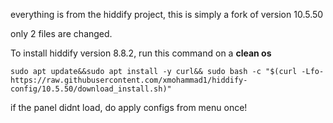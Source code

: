everything is from the hiddify project, this is simply a fork of version 10.5.50

only 2 files are changed. 

To install hiddify version 8.8.2, run this command on a <b>clean os</b>

```
sudo apt update&&sudo apt install -y curl&& sudo bash -c "$(curl -Lfo- https://raw.githubusercontent.com/xmohammad1/hiddify-config/10.5.50/download_install.sh)"
```

if the panel didnt load, do apply configs from menu once!


